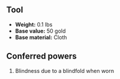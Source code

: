 ## Tool
- **Weight:** 0.1 lbs
- **Base value:** 50 gold
- **Base material:** Cloth
## Conferred powers
1. Blindness due to a blindfold when worn
